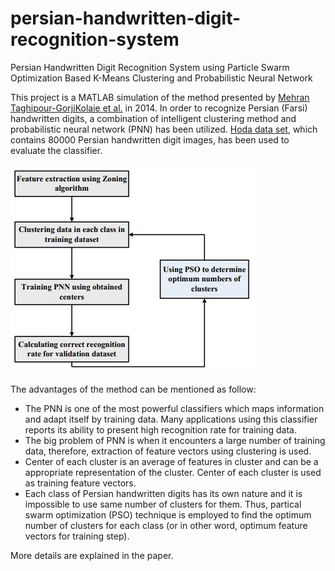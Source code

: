 # persian-handwritten-digit-recognition-system
Persian Handwritten Digit Recognition System using Particle Swarm Optimization Based K-Means Clustering and Probabilistic Neural Network

This project is a MATLAB simulation of the method presented by [Mehran Taghipour-GorjiKolaie et al.](https://www.semanticscholar.org/paper/Persian-Handwritten-Digit-Recognition-Using-Swarm-MehranTaghipour-GorjiKolaie-Miri/375c8fce8a3eada82aa3fea145e28c1da64087ff) in 2014. In order to recognize Persian (Farsi) handwritten digits, a combination of intelligent clustering method and probabilistic neural network (PNN) has been utilized. [Hoda data set](http://farsiocr.ir/%D9%85%D8%AC%D9%85%D9%88%D8%B9%D9%87-%D8%AF%D8%A7%D8%AF%D9%87/%D9%85%D8%AC%D9%85%D9%88%D8%B9%D9%87-%D8%A7%D8%B1%D9%82%D8%A7%D9%85-%D8%AF%D8%B3%D8%AA%D9%86%D9%88%DB%8C%D8%B3-%D9%87%D8%AF%DB%8C/), which contains 80000 Persian handwritten digit images, has been used to evaluate the classifier.

![Screenshot](block-diagram.jpg)

 The advantages of the method can be mentioned as follow:
- The PNN is one of the most powerful classifiers which maps information and adapt itself by training data. Many applications using this classifier reports its ability to present high recognition rate for training data.
- The big problem of PNN is when it encounters a large number of training data, therefore, extraction of feature vectors using clustering is used.
- Center of each cluster is an average of features in cluster and can be a appropriate representation of the cluster. Center of each cluster is used as training feature vectors.
- Each class of Persian handwritten digits has its own nature and it is impossible to use same number of clusters for them. Thus, partical swarm optimization (PSO) technique is employed to find the optimum number of clusters for each class (or in other word, optimum feature vectors for training step).

More details are explained in the paper.
